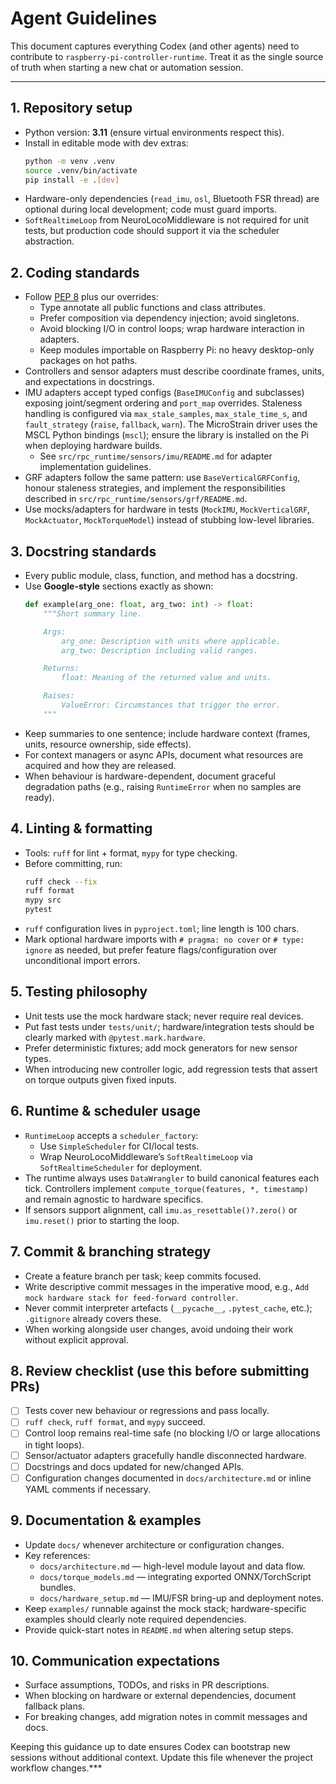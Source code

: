 # Agent Guidelines

This document captures everything Codex (and other agents) need to contribute to
`raspberry-pi-controller-runtime`. Treat it as the single source of truth when
starting a new chat or automation session.

---

## 1. Repository setup
- Python version: **3.11** (ensure virtual environments respect this).
- Install in editable mode with dev extras:
  ```bash
  python -m venv .venv
  source .venv/bin/activate
  pip install -e .[dev]
  ```
- Hardware-only dependencies (`read_imu`, `osl`, Bluetooth FSR thread) are
  optional during local development; code must guard imports.
- `SoftRealtimeLoop` from NeuroLocoMiddleware is not required for unit tests,
  but production code should support it via the scheduler abstraction.

## 2. Coding standards
- Follow [PEP 8](https://peps.python.org/pep-0008/) plus our overrides:
  - Type annotate all public functions and class attributes.
  - Prefer composition via dependency injection; avoid singletons.
  - Avoid blocking I/O in control loops; wrap hardware interaction in adapters.
  - Keep modules importable on Raspberry Pi: no heavy desktop-only packages on
    hot paths.
- Controllers and sensor adapters must describe coordinate frames, units, and
  expectations in docstrings.
- IMU adapters accept typed configs (`BaseIMUConfig` and subclasses) exposing
  joint/segment ordering and `port_map` overrides. Staleness handling is
  configured via `max_stale_samples`, `max_stale_time_s`, and `fault_strategy`
  (`raise`, `fallback`, `warn`). The MicroStrain driver uses the MSCL Python
  bindings (`mscl`); ensure the library is installed on the Pi when deploying
  hardware builds.
  - See `src/rpc_runtime/sensors/imu/README.md` for adapter implementation
    guidelines.
- GRF adapters follow the same pattern: use `BaseVerticalGRFConfig`, honour
  staleness strategies, and implement the responsibilities described in
  `src/rpc_runtime/sensors/grf/README.md`.
- Use mocks/adapters for hardware in tests (`MockIMU`, `MockVerticalGRF`,
  `MockActuator`, `MockTorqueModel`) instead of stubbing low-level libraries.

## 3. Docstring standards
- Every public module, class, function, and method has a docstring.
- Use **Google-style** sections exactly as shown:
  ```python
  def example(arg_one: float, arg_two: int) -> float:
      """Short summary line.

      Args:
          arg_one: Description with units where applicable.
          arg_two: Description including valid ranges.

      Returns:
          float: Meaning of the returned value and units.

      Raises:
          ValueError: Circumstances that trigger the error.
      """
  ```
- Keep summaries to one sentence; include hardware context (frames, units,
  resource ownership, side effects).
- For context managers or async APIs, document what resources are acquired and
  how they are released.
- When behaviour is hardware-dependent, document graceful degradation paths
  (e.g., raising `RuntimeError` when no samples are ready).

## 4. Linting & formatting
- Tools: `ruff` for lint + format, `mypy` for type checking.
- Before committing, run:
  ```bash
  ruff check --fix
  ruff format
  mypy src
  pytest
  ```
- `ruff` configuration lives in `pyproject.toml`; line length is 100 chars.
- Mark optional hardware imports with `# pragma: no cover` or `# type: ignore`
  as needed, but prefer feature flags/configuration over unconditional import
  errors.

## 5. Testing philosophy
- Unit tests use the mock hardware stack; never require real devices.
- Put fast tests under `tests/unit/`; hardware/integration tests should be
  clearly marked with `@pytest.mark.hardware`.
- Prefer deterministic fixtures; add mock generators for new sensor types.
- When introducing new controller logic, add regression tests that assert on
  torque outputs given fixed inputs.

## 6. Runtime & scheduler usage
- `RuntimeLoop` accepts a `scheduler_factory`:
  - Use `SimpleScheduler` for CI/local tests.
  - Wrap NeuroLocoMiddleware’s `SoftRealtimeLoop` via `SoftRealtimeScheduler`
    for deployment.
- The runtime always uses `DataWrangler` to build canonical features each tick.
  Controllers implement `compute_torque(features, *, timestamp)` and remain
  agnostic to hardware specifics.
- If sensors support alignment, call `imu.as_resettable()?.zero()` or `imu.reset()`
  prior to starting the loop.

## 7. Commit & branching strategy
- Create a feature branch per task; keep commits focused.
- Write descriptive commit messages in the imperative mood, e.g.,
  `Add mock hardware stack for feed-forward controller`.
- Never commit interpreter artefacts (`__pycache__`, `.pytest_cache`, etc.);
  `.gitignore` already covers these.
- When working alongside user changes, avoid undoing their work without
  explicit approval.

## 8. Review checklist (use this before submitting PRs)
- [ ] Tests cover new behaviour or regressions and pass locally.
- [ ] `ruff check`, `ruff format`, and `mypy` succeed.
- [ ] Control loop remains real-time safe (no blocking I/O or large
      allocations in tight loops).
- [ ] Sensor/actuator adapters gracefully handle disconnected hardware.
- [ ] Docstrings and docs updated for new/changed APIs.
- [ ] Configuration changes documented in `docs/architecture.md` or inline
      YAML comments if necessary.

## 9. Documentation & examples
- Update `docs/` whenever architecture or configuration changes.
- Key references:
  - `docs/architecture.md` — high-level module layout and data flow.
  - `docs/torque_models.md` — integrating exported ONNX/TorchScript bundles.
  - `docs/hardware_setup.md` — IMU/FSR bring-up and deployment notes.
- Keep `examples/` runnable against the mock stack; hardware-specific examples
  should clearly note required dependencies.
- Provide quick-start notes in `README.md` when altering setup steps.

## 10. Communication expectations
- Surface assumptions, TODOs, and risks in PR descriptions.
- When blocking on hardware or external dependencies, document fallback plans.
- For breaking changes, add migration notes in commit messages and docs.

Keeping this guidance up to date ensures Codex can bootstrap new sessions
without additional context. Update this file whenever the project workflow
changes.***
